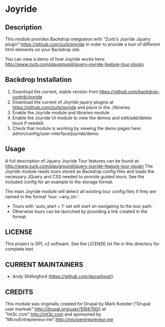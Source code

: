 Joyride
=======

Description
-----------

This module provides Backdrop integration with "Zurb's Joyride Jquery plugin":https://github.com/zurb/joyride in order to provide a tour of different html elements on your Backdrop site.

You can view a demo of how Joyride works here: http://www.zurb.com/playground/jquery-joyride-feature-tour-plugin

Backdrop Installation
---------------------

1. Download the current, stable version from https://github.com/backdrop-contrib/joyride
2. Download the current of Joyride jquery plugins at https://github.com/zurb/joyride and place in the ./libraries
4. Enable the Joyride module and libraries module
5. Enable the Joyride UI module to view the demos and edit/add/delete tours if needed
6. Check that module is working by viewing the demo pages here: admin/config/user-interface/joyride/demo.

Usage
-----

A full description of Jquery Joyride Tour features can be found at: 
http://www.zurb.com/playground/jquery-joyride-feature-tour-plugin
The Joyride module reads tours stored as Backdrop config files and loads the 
necessary JQuery and CSS needed to provide guided tours. See the included config
for an example to the storage format.

The main Joyride module will detect all existing tour config files if they are
named in the format 'tour.<module>.<any_id>'. 

- Tours with 'auto_start = 1' set will start on navigating to the tour path.
- Otherwise tours can be launched by providing a link created in the format
<?php print theme('joyride_start_link'); ?>

LICENSE
---------------    

This project is GPL v2 software. See the LICENSE.txt file in this directory 
for complete text.

CURRENT MAINTAINERS
---------------    

- Andy Shillingford (https://github.com/docwilmot/)

CREDITS   
--------------- 

This module was originally created for Drupal by Mark Koester ("Drupal user markwk":http://drupal.org/user/1094790/) at "Int3c.com":http://int3c.com and sponsored by "MicroEntrepreneur.me":http://microentrepreneur.me 